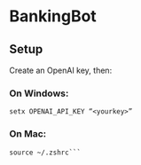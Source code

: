 # BankingBot

## Setup
Create an OpenAI key, then:

### On Windows:
`setx OPENAI_API_KEY “<yourkey>”`

### On Mac:
```echo "export OPENAI_API_KEY='yourkey'" >> ~/.zshrc
source ~/.zshrc```

